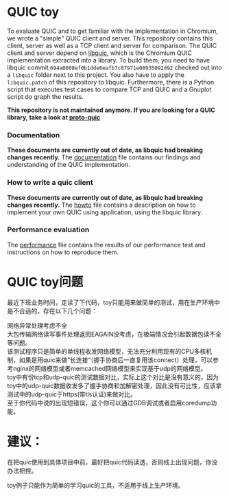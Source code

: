 # QUIC toy
To evaluate QUIC and to get familiar with the implementation in Chromium, we wrote a "simple" QUIC client and server.
This repository contains this client, server as well as a TCP client and server for comparison.
The QUIC client and server depend on [libquic](https://github.com/devsisters/libquic), which is the Chromium QUIC implementation extracted into a library.
To build them, you need to have libquic commit `694a0608ef0b1dde6eafb7c87971e08935092d92` checked out into a `libquic` folder next to this project.
You also have to apply the `libquic.patch` of this repository to libquic.
Furthermore, there is a Python script that executes test cases to compare TCP and QUIC and a Gnuplot script do graph the results.

**This repository is not maintained anymore. If you are looking for a QUIC library, take a look at [proto-quic](https://github.com/google/proto-quic)**

### Documentation
**These documents are currently out of date, as libquic had breaking changes recently.**
The [documentation](documentation.markdown) file contains our findings and understanding of the QUIC implementation.
### How to write a quic client
**These documents are currently out of date, as libquic had breaking changes recently.**
The [howto](howto.markdown) file contains a description on how to implement your own QUIC using application, using the libquic library.
### Performance evaluation
The [performance](performance.markdown) file contains the results of our performance test and instructions on how to reproduce them.




# QUIC toy问题
最近下班业务时间，走读了下代码，toy只能用来做简单的测试，用在生产环境中是不合适的，存在以下几个问题：   
  
网络异常处理考虑不全   
大包传输网络读写事件处理返回EAGAIN没考虑，在极端情况会引起数据包读不全等问题。   
该测试程序只是简单的单线程收发网络模型，无法充分利用现有的CPU多核机制，如果是用quic来做“长连接“（握手协商后一直复用该connect）处理，可以参考nginx的网络模型或者memcached网络模型来实现基于udp的网络模型。   
toy中有份tcp和udp-quic的测试数据对比，实际上这个对比是没有意义的，因为toy中的udp-quic数据收发多了握手协商和加解密处理，因此没有可比性，应该拿测试中的udp-quic于https(带tls认证)来做对比。   
至于你代码中说的出现短错误，这个你可以通过GDB调试或者启用coredump功能。   
  
# 建议：    
在把quic使用到具体项目中前，最好把quic代码读透，否则线上出现问题，你没办法把控。  
  
toy例子只能作为简单的学习quic的工具，不适用于线上生产环境。  
